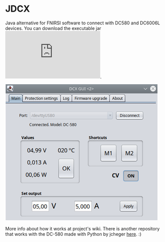 # JDCX
Java alternative for FNIRSI software to connect with DC580 and DC6006L devices. You can download the executable jar ![here](https://github.com/iordic/jdcx/raw/main/target/jdcx-jar-with-dependencies.jar).

![main frame](img/main.png)

More info about how it works at project's wiki.
There is another repository that works with the DC-580 made with Python by  jcheger [here](https://github.com/jcheger/fnirsi-dc580-protocol). :)
